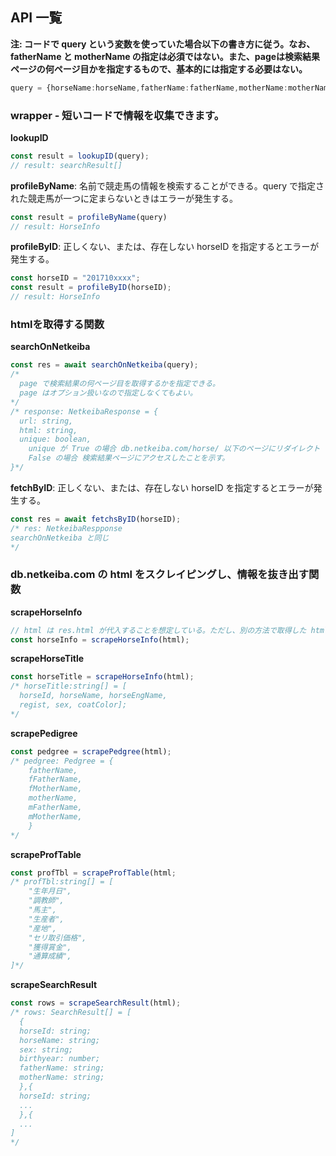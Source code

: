 ## API 一覧

**注: コードで query という変数を使っていた場合以下の書き方に従う。なお、fatherName と motherName の指定は必須ではない。また、pageは検索結果ページの何ページ目かを指定するもので、基本的には指定する必要はない。**
```typescript
query = {horseName:horseName,fatherName:fatherName,motherName:motherName,page:num}
```

### wrapper ‐ 短いコードで情報を収集できます。
**lookupID**
```typescript
const result = lookupID(query);
// result: searchResult[]
```

**profileByName**:
名前で競走馬の情報を検索することができる。query で指定された競走馬が一つに定まらないときはエラーが発生する。
```typescript
const result = profileByName(query)
// result: HorseInfo
```

**profileByID**:
正しくない、または、存在しない horseID を指定するとエラーが発生する。
```typescript
const horseID = "201710xxxx";
const result = profileByID(horseID);
// result: HorseInfo
```

### htmlを取得する関数
**searchOnNetkeiba**
```typescript
const res = await searchOnNetkeiba(query);
/*
  page で検索結果の何ページ目を取得するかを指定できる。
  page はオプション扱いなので指定しなくてもよい。
*/
/* response: NetkeibaResponse = {
  url: string,
  html: string,
  unique: boolean,
    unique が True の場合 db.netkeiba.com/horse/ 以下のページにリダイレクト
    False の場合 検索結果ページにアクセスしたことを示す。             
}*/
```

**fetchByID**:
正しくない、または、存在しない horseID を指定するとエラーが発生する。
```typescript
const res = await fetchsByID(horseID);
/* res: NetkeibaRespponse
searchOnNetkeiba と同じ
*/
```

### db.netkeiba.com の html をスクレイピングし、情報を抜き出す関数
**scrapeHorseInfo**
```typescript
// html は res.html が代入することを想定している。ただし、別の方法で取得した html でも可能。
const horseInfo = scrapeHorseInfo(html);
```

**scrapeHorseTitle**
```typescript
const horseTitle = scrapeHorseInfo(html);
/* horseTitle:string[] = [
  horseId, horseName, horseEngName, 
  regist, sex, coatColor];
*/
```

**scrapePedigree**
```typescript
const pedgree = scrapePedgree(html);
/* pedgree: Pedgree = {
    fatherName,
    fFatherName,
    fMotherName,
    motherName,
    mFatherName,
    mMotherName,
    }
*/
```
**scrapeProfTable**
```typescript
const profTbl = scrapeProfTable(html;
/* profTbl:string[] = [
    "生年月日",
    "調教師",
    "馬主",
    "生産者",
    "産地",
    "セリ取引価格",
    "獲得賞金",
    "通算成績",
]*/
```

**scrapeSearchResult**
```typescript
const rows = scrapeSearchResult(html);
/* rows: SearchResult[] = [
  {
  horseId: string;
  horseName: string;
  sex: string;
  birthyear: number;
  fatherName: string;
  motherName: string;
  },{
  horseId: string;
  ...
  },{
  ...
]
*/
```
